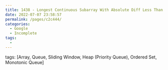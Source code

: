 ```yaml
---
title: 1438 - Longest Continuous Subarray With Absolute Diff Less Than or Equal to Limit - Medium
date: 2022-07-07 23:58:57
permalink: /pages/c2c444/
categories:
  - Google
  - Incomplete
tags:
  - 
---
```

tags: [Array, Queue, Sliding Window, Heap (Priority Queue), Ordered Set, Monotonic Queue]